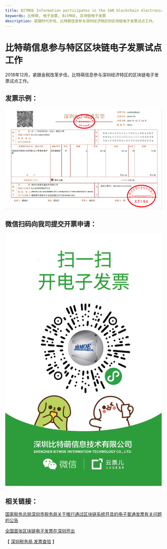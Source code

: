 ```yaml
---
title: BITMOE Information participates in the SAR blockchain electronic invoice pilot work.
keywords: 比特萌, 电子发票, BitMOE, 区块链电子发票
description: 紧跟时代步伐，比特萌信息参与深圳经济特区的区块链电子发票试点工作。
---
```


# 比特萌信息参与特区区块链电子发票试点工作

2018年12月，紧跟金税改革步伐，比特萌信息参与深圳经济特区的区块链电子发票试点工作。


## 发票示例：


![区块链电子发票 | center | 748x544](/images/2018/12/qklfp1224.png "")

## 微信扫码向我司提交开票申请：

![比特萌开票二维码 | center | 748x544](/images/2018/12/yfp2.png "")


## 相关链接：

[国家税务总局深圳市税务局关于推行通过区块链系统开具的电子普通发票有关问题的公告 ](http://www.sztax.gov.cn/sztax/xxgk_tzgg/201808/07cf17335b2f4246b0142aea7b0b20f9.shtml)

[全国首张区块链电子发票在深圳开出](http://www.gd.xinhuanet.com/newscenter/2018-08/10/c_1123251859.htm)

【 [深圳税务局 发票查验](https://dzswj.sztax.gov.cn/BsfwtWeb/apps/views/fp/fpcy/fp_fpcy.html) 】